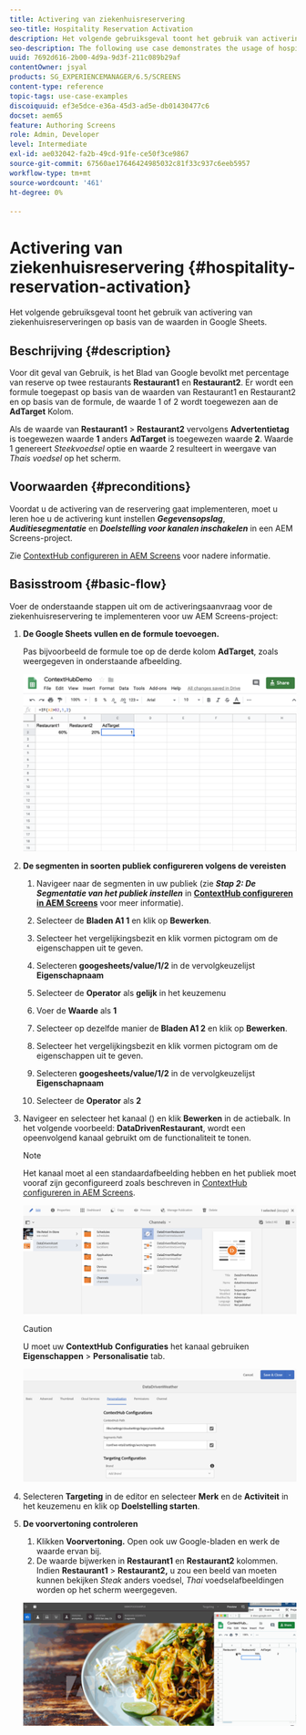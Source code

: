 ```yaml
---
title: Activering van ziekenhuisreservering
seo-title: Hospitality Reservation Activation
description: Het volgende gebruiksgeval toont het gebruik van activering van ziekenhuisreserveringen op basis van de waarden in Google Sheets.
seo-description: The following use case demonstrates the usage of hospital reservation activation based on the values populated in Google Sheets.
uuid: 7692d616-2b00-4d9a-9d3f-211c089b29af
contentOwner: jsyal
products: SG_EXPERIENCEMANAGER/6.5/SCREENS
content-type: reference
topic-tags: use-case-examples
discoiquuid: ef3e5dce-e36a-45d3-ad5e-db01430477c6
docset: aem65
feature: Authoring Screens
role: Admin, Developer
level: Intermediate
exl-id: ae032042-fa2b-49cd-91fe-ce50f3ce9867
source-git-commit: 67560ae17646424985032c81f33c937c6eeb5957
workflow-type: tm+mt
source-wordcount: '461'
ht-degree: 0%

---
```


# Activering van ziekenhuisreservering {#hospitality-reservation-activation}

Het volgende gebruiksgeval toont het gebruik van activering van ziekenhuisreserveringen op basis van de waarden in Google Sheets.

## Beschrijving {#description}

Voor dit geval van Gebruik, is het Blad van Google bevolkt met percentage van reserve op twee restaurants **Restaurant1** en **Restaurant2**. Er wordt een formule toegepast op basis van de waarden van Restaurant1 en Restaurant2 en op basis van de formule, de waarde 1 of 2 wordt toegewezen aan de **AdTarget** Kolom.

Als de waarde van **Restaurant1** > **Restaurant2** vervolgens **Advertentietag** is toegewezen waarde **1** anders **AdTarget** is toegewezen waarde **2**. Waarde 1 genereert *Steekvoedsel* optie en waarde 2 resulteert in weergave van *Thais voedsel* op het scherm.

## Voorwaarden {#preconditions}

Voordat u de activering van de reservering gaat implementeren, moet u leren hoe u de activering kunt instellen ***Gegevensopslag***, ***Auditiesegmentatie*** en ***Doelstelling voor kanalen inschakelen*** in een AEM Screens-project.

Zie [ContextHub configureren in AEM Screens](configuring-context-hub.md) voor nadere informatie.

## Basisstroom {#basic-flow}

Voer de onderstaande stappen uit om de activeringsaanvraag voor de ziekenhuisreservering te implementeren voor uw AEM Screens-project:

1. **De Google Sheets vullen en de formule toevoegen.**

   Pas bijvoorbeeld de formule toe op de derde kolom **AdTarget**, zoals weergegeven in onderstaande afbeelding.

   ![screen_shot_2019-04-29at94132am](assets/screen_shot_2019-04-29at94132am.png)

1. **De segmenten in soorten publiek configureren volgens de vereisten**

   1. Navigeer naar de segmenten in uw publiek (zie ***Stap 2: De Segmentatie van het publiek instellen*** in **[ContextHub configureren in AEM Screens](configuring-context-hub.md)** voor meer informatie).

   1. Selecteer de **Bladen A1 1** en klik op **Bewerken**.

   1. Selecteer het vergelijkingsbezit en klik vormen pictogram om de eigenschappen uit te geven.
   1. Selecteren **googesheets/value/1/2** in de vervolgkeuzelijst **Eigenschapnaam**

   1. Selecteer de **Operator** als **gelijk** in het keuzemenu

   1. Voer de **Waarde** als **1**

   1. Selecteer op dezelfde manier de **Bladen A1 2** en klik op **Bewerken**.

   1. Selecteer het vergelijkingsbezit en klik vormen pictogram om de eigenschappen uit te geven.
   1. Selecteren **googesheets/value/1/2** in de vervolgkeuzelijst **Eigenschapnaam**

   1. Selecteer de **Operator** als **2**

1. Navigeer en selecteer het kanaal () en klik **Bewerken** in de actiebalk. In het volgende voorbeeld: **DataDrivenRestaurant**, wordt een opeenvolgend kanaal gebruikt om de functionaliteit te tonen.

   >[!NOTE]
   >
   >Het kanaal moet al een standaardafbeelding hebben en het publiek moet vooraf zijn geconfigureerd zoals beschreven in [ContextHub configureren in AEM Screens](configuring-context-hub.md).

   ![screen_shot_2019-05-08at14652pm](assets/screen_shot_2019-05-08at14652pm.png)

   >[!CAUTION]
   >
   >U moet uw **ContextHub** **Configuraties** het kanaal gebruiken **Eigenschappen** > **Personalisatie** tab.

   ![screen_shot_2019-05-08at114106am](assets/screen_shot_2019-05-08at114106am.png)

1. Selecteren **Targeting** in de editor en selecteer **Merk** en de **Activiteit** in het keuzemenu en klik op **Doelstelling starten**.
1. **De voorvertoning controleren**

   1. Klikken **Voorvertoning.** Open ook uw Google-bladen en werk de waarde ervan bij.
   1. De waarde bijwerken in **Restaurant1** en **Restaurant2** kolommen. Indien **Restaurant1** > **Restaurant2,** u zou een beeld van moeten kunnen bekijken *Steak* anders voedsel, *Thai* voedselafbeeldingen worden op het scherm weergegeven.

   ![result5](assets/result5.gif)
